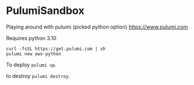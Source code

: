# PulumiSandbox
Playing around with pulumi (picked python option)
https://www.pulumi.com


Requires python 3.10

```
curl -fsSL https://get.pulumi.com | sh
pulumi new aws-python
```

To deploy `pulumi up`.

to destroy `pulumi destroy`.
